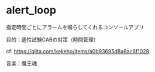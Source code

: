 # alert_loop
指定時間ごとにアラームを鳴らしてくれるコンソールアプリ

目的：適性試験CABの対策（時間管理）

cf: https://qiita.com/kekeho/items/a0b93695d8a8ac6f1028

音楽：魔王魂
